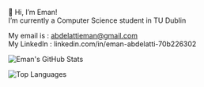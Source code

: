  👋 Hi, I’m Eman!<br>
 I’m currently a Computer Science student in TU Dublin <br>
 
 My email is : abdelattieman@gmail.com<br>
 My LinkedIn : linkedin.com/in/eman-abdelatti-70b226302

![Eman's GitHub Stats](https://github-readme-stats.vercel.app/api?username=Emmy2405&show_icons=true&theme=radical)

![Top Languages](https://github-readme-stats.vercel.app/api/top-langs/?username=Emmy2405&layout=compact&theme=radical)





